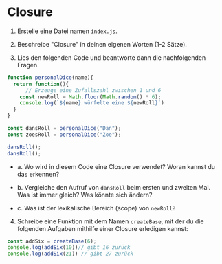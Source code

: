 # Closure

1. Erstelle eine Datei namen `index.js`.
2. Beschreibe "Closure" in deinen eigenen Worten (1-2 Sätze).

3. Lies den folgenden Code und beantworte dann die nachfolgenden Fragen.

```js
function personalDice(name){
  return function(){
      // Erzeuge eine Zufallszahl zwischen 1 und 6
    const newRoll = Math.floor(Math.random() * 6);
    console.log(`${name} würfelte eine ${newRoll}`)
  }
}

const dansRoll = personalDice("Dan");
const zoesRoll = personalDice("Zoe");

dansRoll();
dansRoll();
```

* a. Wo wird in diesem Code eine Closure verwendet? Woran kannst du das erkennen?

* b. Vergleiche den Aufruf von `dansRoll` beim ersten und zweiten Mal. Was ist immer gleich? Was könnte sich ändern?

* c. Was ist der lexikalische Bereich (scope) von `newRoll`?



4. Schreibe eine Funktion mit dem Namen `createBase`, mit der du die folgenden Aufgaben mithilfe einer Closure erledigen kannst:

```js
const addSix = createBase(6);
console.log(addSix(10))// gibt 16 zurück
console.log(addSix(21)) // gibt 27 zurück
```
